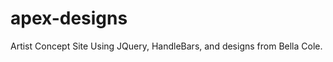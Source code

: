 # apex-designs
Artist Concept Site 
        Using JQuery, HandleBars, and designs from Bella Cole. 

